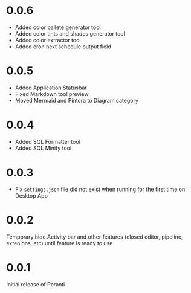 # 0.0.6
- Added color pallete generator tool
- Added color tints and shades generator tool
- Added color extractor tool
- Added cron next schedule output field

# 0.0.5
- Added Application Statusbar
- Fixed Markdown tool preview
- Moved Mermaid and Pintora to Diagram category

# 0.0.4
- Added SQL Formatter tool
- Added SQL Minify tool

# 0.0.3
- Fix `settings.json` file did not exist when running for the first time on Desktop App

# 0.0.2
Temporary hide Activity bar and other features (closed editor, pipeline, extenions, etc) until feature is ready to use

# 0.0.1
Initial release of Peranti
